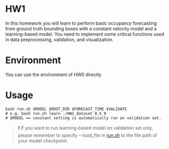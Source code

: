 # HW1
In this homework you will learn to perform basic occupancy forecasting from ground truth bounding boxes with a constant velocity model and a learning-based model. You need to implement some critical functions used in data preprocessing, validation, and visualization.

# Environment
You can use the environment of HW0 directly

# Usage
```shell
bash run.sh $MODEL $ROOT_DIR $FORECAST_TIME $VALIDATE
# e.g. bash run.sh learn ./HW1_dataset 0.5 0
# $MODEL == constant setting is automatically run on validation set.
```

> **:heavy_exclamation_mark:**
> If you want to run learning-based model on validation set only, please remember to specify --load_file in [run.sh](./run.sh) to the file path of your model checkpoint. 